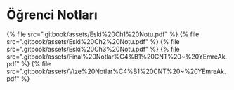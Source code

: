 # Öğrenci Notları

<!--Index-->

{% file src=".gitbook/assets/Eski%20Ch1%20Notu.pdf" %}
{% file src=".gitbook/assets/Eski%20Ch2%20Notu.pdf" %}
{% file src=".gitbook/assets/Eski%20Ch3%20Notu.pdf" %}
{% file src=".gitbook/assets/Final%20Notlar%C4%B1%20CNT%20~%20YEmreAk.pdf" %}
{% file src=".gitbook/assets/Vize%20Notlar%C4%B1%20CNT%20~%20YEmreAk.pdf" %}

<!--Index-->
